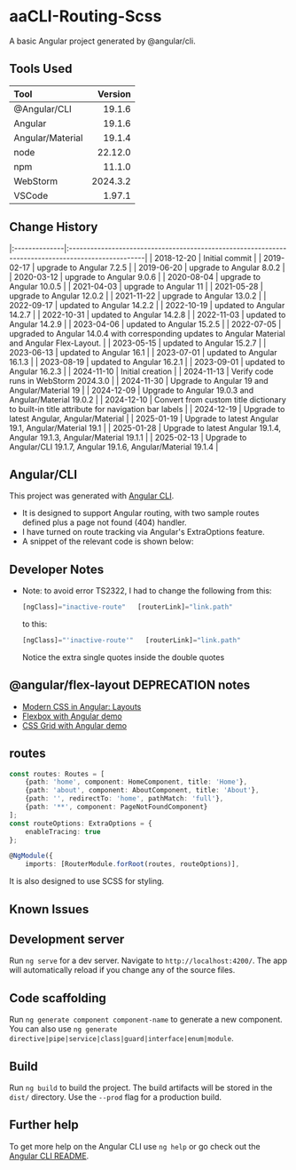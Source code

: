 # aaCLI-Routing-Scss
A basic Angular project generated by @angular/cli.

## Tools Used

| Tool             |  Version |
|:-----------------|---------:|
| @Angular/CLI     |   19.1.6 |
| Angular          |   19.1.6 |
| Angular/Material |   19.1.4 |
| node             |  22.12.0 |
| npm              |   11.1.0 |
| WebStorm         | 2024.3.2 |
| VSCode           |   1.97.1 |


## Change History


|:--------------|:---------------------------------------------------------------------------------------------------|
| 2018-12-20    | Initial commit                                                                                     |
| 2019-02-17    | upgrade to Angular 7.2.5                                                                           |
| 2019-06-20    | upgrade to Angular 8.0.2                                                                           |
| 2020-03-12    | upgrade to Angular 9.0.6                                                                           |
| 2020-08-04    | upgrade to Angular 10.0.5                                                                          |
| 2021-04-03    | upgrade to Angular 11                                                                              |
| 2021-05-28    | upgrade to Angular 12.0.2                                                                          |
| 2021-11-22    | upgrade to Angular 13.0.2                                                                          |
| 2022-09-17    | updated to Angular 14.2.2                                                                          |
| 2022-10-19    | updated to Angular 14.2.7                                                                          |
| 2022-10-31    | updated to Angular 14.2.8                                                                          |
| 2022-11-03    | updated to Angular 14.2.9                                                                          |
| 2023-04-06    | updated to Angular 15.2.5                                                                          |
| 2022-07-05    | upgraded to Angular 14.0.4 with corresponding updates to Angular Material and Angular Flex-Layout. |
| 2023-05-15    | updated to Angular 15.2.7                                                                          |
| 2023-06-13    | updated to Angular 16.1                                                                            |
| 2023-07-01    | updated to Angular 16.1.3                                                                          |
| 2023-08-19    | updated to Angular 16.2.1                                                                          |
| 2023-09-01    | updated to Angular 16.2.3                                                                          |
| 2024-11-10    | Initial creation                                                                                   |
| 2024-11-13    | Verify code runs in WebStorm 2024.3.0                                                              |
| 2024-11-30    | Upgrade to Angular 19 and Angular/Material 19                                                      |
| 2024-12-09    | Upgrade to Angular 19.0.3  and Angular/Material 19.0.2                                             |
| 2024-12-10    | Convert from custom title dictionary to built-in title attribute for navigation bar labels         |
| 2024-12-19    | Upgrade to latest Angular, Angular/Material                                                        |
| 2025-01-19    | Upgrade to latest Angular 19.1, Angular/Material 19.1                                              |
| 2025-01-28    | Upgrade to latest Angular 19.1.4, Angular 19.1.3, Angular/Material 19.1.1                          |
| 2025-02-13    | Upgrade to Angular/CLI 19.1.7, Angular 19.1.6, Angular/Material 19.1.4                             |


## Angular/CLI
This project was generated with [Angular CLI](https://github.com/angular/angular-cli).

* It is designed to support Angular routing, with two sample routes defined plus a page not found (404) handler.
* I have turned on route tracking via Angular's ExtraOptions feature.
* A snippet of the relevant code is shown below:
## Developer Notes
* Note: to avoid error TS2322, I had to change the following from this:
    ```typescript
    [ngClass]="inactive-route"   [routerLink]="link.path"
    ```
    to this:
    ```typescript
    [ngClass]="'inactive-route'"   [routerLink]="link.path"
    ```
    Notice the extra single quotes inside the double quotes

    
## @angular/flex-layout DEPRECATION notes
* [Modern CSS in Angular: Layouts](https://blog.angular.io/modern-css-in-angular-layouts-4a259dca9127)
* [Flexbox with Angular demo](https://stackblitz.com/edit/angular-cssflex?file=src/main.ts)
* [CSS Grid with Angular demo](https://stackblitz.com/edit/angular-modern-cssgrid?file=src%2Fmain.ts)
## routes

```typescript
const routes: Routes = [
    {path: 'home', component: HomeComponent, title: 'Home'},
    {path: 'about', component: AboutComponent, title: 'About'},
    {path: '', redirectTo: 'home', pathMatch: 'full'},
    {path: '**', component: PageNotFoundComponent}
];
const routeOptions: ExtraOptions = {
    enableTracing: true
};

@NgModule({
    imports: [RouterModule.forRoot(routes, routeOptions)],
```

It is also designed to use SCSS for styling.


## Known Issues

## Development server

Run `ng serve` for a dev server. Navigate to `http://localhost:4200/`. The app will automatically reload if you change any of the source files.

## Code scaffolding

Run `ng generate component component-name` to generate a new component. You can also use `ng generate directive|pipe|service|class|guard|interface|enum|module`.

## Build

Run `ng build` to build the project. The build artifacts will be stored in the `dist/` directory. Use the `--prod` flag for a production build.

## Further help

To get more help on the Angular CLI use `ng help` or go check out the [Angular CLI README](https://github.com/angular/angular-cli/blob/master/README.md).
